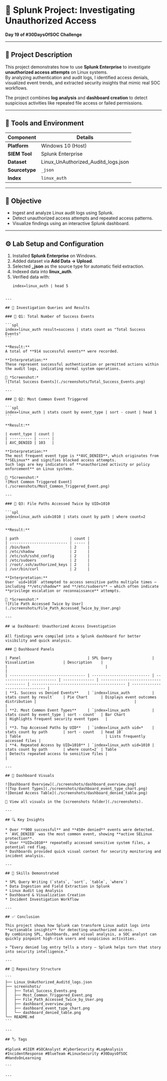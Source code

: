 
# 🔐 Splunk Project: Investigating Unauthorized Access  
**Day 19 of #30DaysOfSOC Challenge**

---

## 🧭 Project Description

This project demonstrates how to use **Splunk Enterprise** to investigate **unauthorized access attempts** on Linux systems.  
By analyzing authentication and audit logs, I identified access denials, visualized event trends, and extracted security insights that mimic real SOC workflows.

The project combines **log analysis** and **dashboard creation** to detect suspicious activities like repeated file access or failed permissions.

---

## 🧰 Tools and Environment

| Component | Details |
|------------|----------|
| **Platform** | Windows 10 (Host) |
| **SIEM Tool** | Splunk Enterprise |
| **Dataset** | Linux_UnAuthorized_Auditd_logs.json |
| **Sourcetype** | `_json` |
| **Index** | `linux_auth` |

---

## 🎯 Objective

- Ingest and analyze Linux audit logs using Splunk.  
- Detect unauthorized access attempts and repeated access patterns.  
- Visualize findings using an interactive Splunk dashboard.

---

## ⚙️ Lab Setup and Configuration

1. Installed **Splunk Enterprise** on Windows.  
2. Added dataset via **Add Data → Upload**.  
3. Selected **_json** as the source type for automatic field extraction.  
4. Indexed data into **linux_auth**.  
5. Verified data with:
   ```spl
   index=linux_auth | head 5
````

---

## 🧠 Investigation Queries and Results

### 🔹 Q1: Total Number of Success Events

```spl
index=linux_auth result=success | stats count as "Total Success Events"
```

**Result:**
A total of **914 successful events** were recorded.

**Interpretation:**
These represent successful authentication or permitted actions within the audit logs, indicating normal system operations.

📸 *Screenshot:*
![Total Success Events](./screenshots/Total_Success_Events.png)

---

### 🔹 Q2: Most Common Event Triggered

```spl
index=linux_auth | stats count by event_type | sort - count | head 1
```

**Result:**

| event_type | count |
| ---------- | ----- |
| AVC_DENIED | 103   |

**Interpretation:**
The most frequent event type is **AVC_DENIED**, which originates from **SELinux** and signifies blocked access attempts.
Such logs are key indicators of **unauthorized activity or policy enforcement** on Linux systems.

📸 *Screenshot:*
![Most Common Triggered Event](./screenshots/Most_Common_Triggered_Event.png)

---

### 🔹 Q3: File Paths Accessed Twice by UID=1010

```spl
index=linux_auth uid=1010 | stats count by path | where count=2
```

**Result:**

| path                       | count |
| -------------------------- | ----- |
| /bin/bash                  | 2     |
| /etc/shadow                | 2     |
| /etc/ssh/sshd_config       | 2     |
| /etc/sudoers               | 2     |
| /root/.ssh/authorized_keys | 2     |
| /usr/bin/curl              | 2     |

**Interpretation:**
User `uid=1010` attempted to access sensitive paths multiple times — including **/etc/shadow** and **/etc/sudoers** — which often indicate **privilege escalation or reconnaissance** attempts.

📸 *Screenshot:*
![File Path Accessed Twice by User](./screenshots/File_Path_Accessed_Twice_by_User.png)

---

## 📊 Dashboard: Unauthorized Access Investigation

All findings were compiled into a Splunk dashboard for better visibility and quick analysis.

### 🧩 Dashboard Panels

| Panel                              | SPL Query                  | Visualization             | Description    |                                      |                                            |                                 |
| ---------------------------------- | -------------------------- | ------------------------- | -------------- | ------------------------------------ | ------------------------------------------ | ------------------------------- |
| **1. Success vs Denied Events**    | `index=linux_auth          | stats count by result`    | Pie Chart      | Displays event outcomes distribution |                                            |                                 |
| **2. Most Common Event Types**     | `index=linux_auth          | stats count by event_type | sort - count`  | Bar Chart                            | Highlights frequent security event types   |                                 |
| **3. Top Accessed Paths by UID**   | `index=linux_auth uid=*    | stats count by path       | sort - count   | head 10`                             | Table                                      | Lists frequently accessed files |
| **4. Repeated Access by UID=1010** | `index=linux_auth uid=1010 | stats count by path       | where count=2` | Table                                | Detects repeated access to sensitive files |                                 |

---

## 📸 Dashboard Visuals

![Dashboard Overview](./screenshots/dashboard_overview.png)
![Top Event Types](./screenshots/dashboard_event_type_chart.png)
![Denied Access Table](./screenshots/dashboard_denied_table.png)

📁 View all visuals in the [screenshots folder](./screenshots).

---

## 🔍 Key Insights

* Over **900 successful** and **450+ denied** events were detected.
* `AVC_DENIED` was the most common event, showing **active SELinux protection**.
* User **UID=1010** repeatedly accessed sensitive system files, a potential red flag.
* Dashboards provided quick visual context for security monitoring and incident analysis.

---

## 🧩 Skills Demonstrated

* SPL Query Writing (`stats`, `sort`, `table`, `where`)
* Data Ingestion and Field Extraction in Splunk
* Linux Audit Log Analysis
* Dashboard & Visualization Creation
* Incident Investigation Workflow

---

## ✅ Conclusion

This project shows how Splunk can transform Linux audit logs into **actionable insights** for detecting unauthorized access.
By combining SPL, dashboards, and visual analysis, a SOC analyst can quickly pinpoint high-risk users and suspicious activities.

> “Every denied log entry tells a story — Splunk helps turn that story into security intelligence.”

---

## 📂 Repository Structure

```
├── Linux_UnAuthorized_Auditd_logs.json
├── screenshots/
│   ├── Total_Success_Events.png
│   ├── Most_Common_Triggered_Event.png
│   ├── File_Path_Accessed_Twice_by_User.png
│   ├── dashboard_overview.png
│   ├── dashboard_event_type_chart.png
│   └── dashboard_denied_table.png
└── README.md
```

---

## 🏷️ Tags

#Splunk #SIEM #SOCAnalyst #CyberSecurity #LogAnalysis #IncidentResponse #BlueTeam #LinuxSecurity #30DaysOfSOC #HandsOnLearning

```

---


